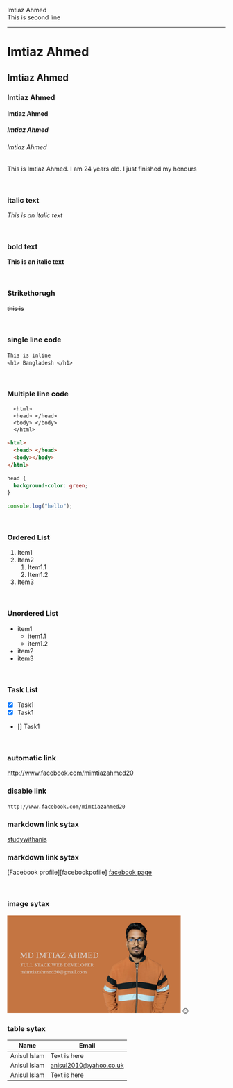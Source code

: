 <!--markdown tutorial-->

Imtiaz Ahmed<br/>
This is second line

---

# Imtiaz Ahmed

## Imtiaz Ahmed

### Imtiaz Ahmed

#### Imtiaz Ahmed

##### Imtiaz Ahmed

###### Imtiaz Ahmed

<p>This is Imtiaz Ahmed. I am 24 years old. I just finished my honours </p>

<br/>

### italic text

_This is an italic text_

<br/>

### bold text

**This is an italic text**

<br/>

### Strikethorugh

~~this is~~

<br/>

### single line code

`This is inline`  
`<h1> Bangladesh </h1>`

<br/>

### Multiple line code

```
  <html>
  <head> </head>
  <body> </body>
  </html>
```

```html
<html>
  <head> </head>
  <body></body>
</html>
```

```css
head {
  background-color: green;
}
```

```javascript
console.log("hello");
```

<br/>

### Ordered List

1. Item1
2. Item2
   1. Item1.1
   2. Item1.2
3. Item3

<br/>

### Unordered List

- item1
  - item1.1
  - item1.2
- item2
- item3

<br/>

### Task List

- [x] Task1
- [x] Task1
- [] Task1

<br/>

### automatic link

http://www.facebook.com/mimtiazahmed20

### disable link

`http://www.facebook.com/mimtiazahmed20`

### markdown link sytax

[studywithanis](http://www.facebook.com/mimtiazahmed20)

### markdown link sytax

[Facebook profile][facebookpofile]
[facebook page][facebookpage]

<br/>

### image sytax

<!-- ![profile](./images/me.jpg) -->
<img src="./images/facebook.png" width="400" title="profile image"/>
😊

<br/>

### table sytax

| Name         | Email                  |
| ------------ | ---------------------- |
| Anisul Islam | Text is here           |
| Anisul Islam | anisul2010@yahoo.co.uk |
| Anisul Islam | Text is here           |

<!-- all link is here -->

[facebookprofile]: http://www.facebook.com/mimtiazahmed20
[facebookpage]: http://www.facebook.com/mimtiazahmed30

